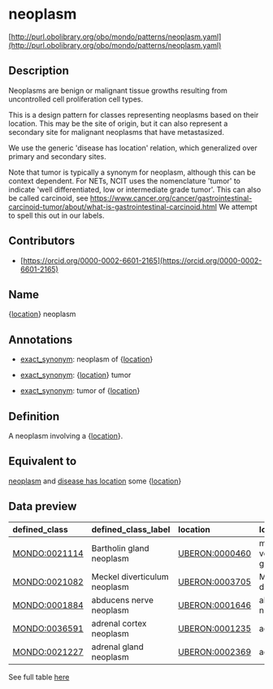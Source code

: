 # neoplasm 

[http://purl.obolibrary.org/obo/mondo/patterns/neoplasm.yaml](http://purl.obolibrary.org/obo/mondo/patterns/neoplasm.yaml)
## Description 



Neoplasms are benign or malignant tissue growths resulting from uncontrolled cell proliferation cell types.

This is a design pattern for classes representing neoplasms based on their location. This may be the site of origin, but it can also represent a secondary site for malignant neoplasms that have metastasized.

We use the generic 'disease has location' relation, which generalized over primary and secondary sites.

Note that tumor is typically a synonym for neoplasm, although this can be context dependent. For NETs, NCIT uses the nomenclature 'tumor' to indicate 'well differentiated, low or intermediate grade tumor'. This can also be called carcinoid, see https://www.cancer.org/cancer/gastrointestinal-carcinoid-tumor/about/what-is-gastrointestinal-carcinoid.html We attempt to spell this out in our labels.
## Contributors 
* [https://orcid.org/0000-0002-6601-2165](https://orcid.org/0000-0002-6601-2165) 
## Name 

{[location](http://www.w3.org/2002/07/owl#Thing)} neoplasm

## Annotations 

* [exact_synonym](http://www.geneontology.org/formats/oboInOwl#hasExactSynonym): neoplasm of {[location](http://www.w3.org/2002/07/owl#Thing)}

* [exact_synonym](http://www.geneontology.org/formats/oboInOwl#hasExactSynonym): {[location](http://www.w3.org/2002/07/owl#Thing)} tumor

* [exact_synonym](http://www.geneontology.org/formats/oboInOwl#hasExactSynonym): tumor of {[location](http://www.w3.org/2002/07/owl#Thing)}

## Definition 

A neoplasm involving a {[location](http://www.w3.org/2002/07/owl#Thing)}.

## Equivalent to 

[neoplasm](http://purl.obolibrary.org/obo/MONDO_0005070) and [disease has location](http://purl.obolibrary.org/obo/RO_0004026) some {[location](http://www.w3.org/2002/07/owl#Thing)}

## Data preview 
| defined_class                                | defined_class_label          | location                                      | location_label         |
|:---------------------------------------------|:-----------------------------|:----------------------------------------------|:-----------------------|
| [MONDO:0021114](http://purl.obolibrary.org/obo/MONDO_0021114) | Bartholin gland neoplasm     | [UBERON:0000460](http://purl.obolibrary.org/obo/UBERON_0000460) | major vestibular gland |
| [MONDO:0021082](http://purl.obolibrary.org/obo/MONDO_0021082) | Meckel diverticulum neoplasm | [UBERON:0003705](http://purl.obolibrary.org/obo/UBERON_0003705) | Meckel's diverticulum  |
| [MONDO:0001884](http://purl.obolibrary.org/obo/MONDO_0001884) | abducens nerve neoplasm      | [UBERON:0001646](http://purl.obolibrary.org/obo/UBERON_0001646) | abducens nerve         |
| [MONDO:0036591](http://purl.obolibrary.org/obo/MONDO_0036591) | adrenal cortex neoplasm      | [UBERON:0001235](http://purl.obolibrary.org/obo/UBERON_0001235) | adrenal cortex         |
| [MONDO:0021227](http://purl.obolibrary.org/obo/MONDO_0021227) | adrenal gland neoplasm       | [UBERON:0002369](http://purl.obolibrary.org/obo/UBERON_0002369) | adrenal gland          |

See full table [here](https://github.com/monarch-initiative/mondo/blob/master/src/patterns/data/matches/neoplasm.tsv) 
